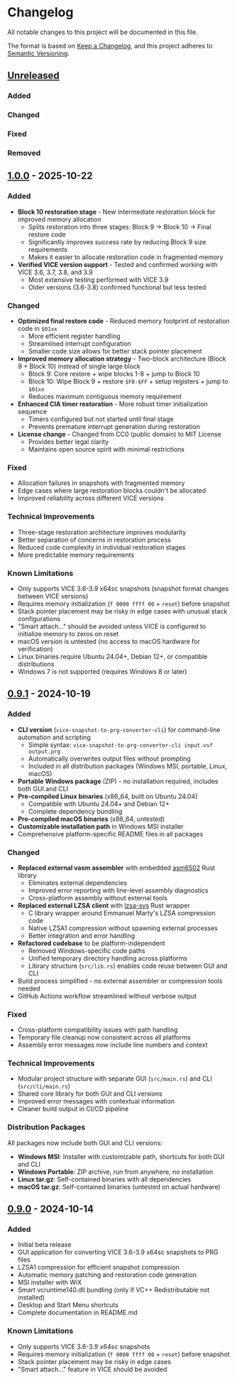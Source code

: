 # Changelog

All notable changes to this project will be documented in this file.

The format is based on [Keep a Changelog](https://keepachangelog.com/en/1.0.0/),
and this project adheres to [Semantic Versioning](https://semver.org/spec/v2.0.0.html).

## [Unreleased]

### Added
### Changed
### Fixed
### Removed

## [1.0.0] - 2025-10-22

### Added
- **Block 10 restoration stage** - New intermediate restoration block for improved memory allocation
    - Splits restoration into three stages: Block 9 → Block 10 → Final restore code
    - Significantly improves success rate by reducing Block 9 size requirements
    - Makes it easier to allocate restoration code in fragmented memory
- **Verified VICE version support** - Tested and confirmed working with VICE 3.6, 3.7, 3.8, and 3.9
    - Most extensive testing performed with VICE 3.9
    - Older versions (3.6-3.8) confirmed functional but less tested

### Changed
- **Optimized final restore code** - Reduced memory footprint of restoration code in `$01xx`
    - More efficient register handling
    - Streamlined interrupt configuration
    - Smaller code size allows for better stack pointer placement
- **Improved memory allocation strategy** - Two-block architecture (Block 9 + Block 10) instead of single large block
    - Block 9: Core restore + wipe blocks 1-8 + jump to Block 10
    - Block 10: Wipe Block 9 + restore `$F8-$FF` + setup registers + jump to `$01xx`
    - Reduces maximum contiguous memory requirement
- **Enhanced CIA timer restoration** - More robust timer initialization sequence
    - Timers configured but not started until final stage
    - Prevents premature interrupt generation during restoration
- **License change** - Changed from CC0 (public domain) to MIT License
    - Provides better legal clarity
    - Maintains open source spirit with minimal restrictions

### Fixed
- Allocation failures in snapshots with fragmented memory
- Edge cases where large restoration blocks couldn't be allocated
- Improved reliability across different VICE versions

### Technical Improvements
- Three-stage restoration architecture improves modularity
- Better separation of concerns in restoration process
- Reduced code complexity in individual restoration stages
- More predictable memory requirements

### Known Limitations
- Only supports VICE 3.6-3.9 x64sc snapshots (snapshot format changes between VICE versions)
- Requires memory initialization (`f 0000 ffff 00` + `reset`) before snapshot
- Stack pointer placement may be risky in edge cases with unusual stack configurations
- "Smart attach..." should be avoided unless VICE is configured to initialize memory to zeros on reset
- macOS version is untested (no access to macOS hardware for verification)
- Linux binaries require Ubuntu 24.04+, Debian 12+, or compatible distributions
- Windows 7 is not supported (requires Windows 8 or later)

## [0.9.1] - 2024-10-19

### Added
- **CLI version** (`vice-snapshot-to-prg-converter-cli`) for command-line automation and scripting
    - Simple syntax: `vice-snapshot-to-prg-converter-cli input.vsf output.prg`
    - Automatically overwrites output files without prompting
    - Included in all distribution packages (Windows MSI, portable, Linux, macOS)
- **Portable Windows package** (ZIP) - no installation required, includes both GUI and CLI
- **Pre-compiled Linux binaries** (x86_64, built on Ubuntu 24.04)
    - Compatible with Ubuntu 24.04+ and Debian 12+
    - Complete dependency bundling
- **Pre-compiled macOS binaries** (x86_64, untested)
- **Customizable installation path** in Windows MSI installer
- Comprehensive platform-specific README files in all packages

### Changed
- **Replaced external vasm assembler** with embedded [asm6502](https://github.com/tommyo123/asm6502) Rust library
    - Eliminates external dependencies
    - Improved error reporting with line-level assembly diagnostics
    - Cross-platform assembly without external tools
- **Replaced external LZSA client** with [lzsa-sys](https://github.com/tommyo123/lzsa-sys) Rust wrapper
    - C library wrapper around Emmanuel Marty's LZSA compression code
    - Native LZSA1 compression without spawning external processes
    - Better integration and error handling
- **Refactored codebase** to be platform-independent
    - Removed Windows-specific code paths
    - Unified temporary directory handling across platforms
    - Library structure (`src/lib.rs`) enables code reuse between GUI and CLI
- Build process simplified - no external assembler or compression tools needed
- GitHub Actions workflow streamlined without verbose output

### Fixed
- Cross-platform compatibility issues with path handling
- Temporary file cleanup now consistent across all platforms
- Assembly error messages now include line numbers and context

### Technical Improvements
- Modular project structure with separate GUI (`src/main.rs`) and CLI (`src/cli/main.rs`)
- Shared core library for both GUI and CLI versions
- Improved error messages with contextual information
- Cleaner build output in CI/CD pipeline

### Distribution Packages
All packages now include both GUI and CLI versions:
- **Windows MSI**: Installer with customizable path, shortcuts for both GUI and CLI
- **Windows Portable**: ZIP archive, run from anywhere, no installation
- **Linux tar.gz**: Self-contained binaries with all dependencies
- **macOS tar.gz**: Self-contained binaries (untested on actual hardware)

## [0.9.0] - 2024-10-14

### Added
- Initial beta release
- GUI application for converting VICE 3.6-3.9 x64sc snapshots to PRG files
- LZSA1 compression for efficient snapshot compression
- Automatic memory patching and restoration code generation
- MSI installer with WiX
- Smart vcruntime140.dll bundling (only if VC++ Redistributable not installed)
- Desktop and Start Menu shortcuts
- Complete documentation in README.md

### Known Limitations
- Only supports VICE 3.6-3.9 x64sc snapshots
- Requires memory initialization (`f 0000 ffff 00` + `reset`) before snapshot
- Stack pointer placement may be risky in edge cases
- "Smart attach..." feature in VICE should be avoided

[Unreleased]: https://github.com/tommyo123/Vice_Snapshot_to_PRG/compare/v1.0.0...HEAD
[1.0.0]: https://github.com/tommyo123/Vice_Snapshot_to_PRG/compare/v0.9.1...v1.0.0
[0.9.1]: https://github.com/tommyo123/Vice_Snapshot_to_PRG/compare/v0.9.0...v0.9.1
[0.9.0]: https://github.com/tommyo123/Vice_Snapshot_to_PRG/releases/tag/v0.9.0
